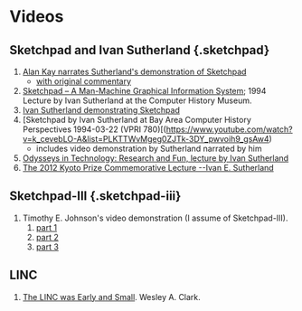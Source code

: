 # Videos

## Sketchpad and Ivan Sutherland {.sketchpad}

1. [Alan Kay narrates Sutherland's demonstration of
      Sketchpad](https://www.youtube.com/watch?v=5RyU50qbvzQ)
	  * [with original commentary](https://www.youtube.com/watch?v=T7dC98PNxyE&list=PLKTTWvMgeg0ZJTk-3DY_pwvoih9_gsAw4&index=7)
1. [Sketchpad – A Man-Machine Graphical Information
   System](https://www.youtube.com/watch?v=-sbeghygOt4); 1994 Lecture
   by Ivan Sutherland at the Computer History Museum.
1. [Ivan Sutherland demonstrating Sketchpad](https://www.youtube.com/watch?v=T7dC98PNxyE)
1. [Sketchpad by Ivan Sutherland at Bay Area Computer History
   Perspectives 1994-03-22 (VPRI
   780)[(https://www.youtube.com/watch?v=k_cevebLO-A&list=PLKTTWvMgeg0ZJTk-3DY_pwvoih9_gsAw4)
   * includes video demonstration by Sutherland narrated by him
1. [Odysseys in Technology: Research and Fun, lecture by Ivan
   Sutherland](https://www.youtube.com/watch?v=FIMaf4RemOU)
1. [The 2012 Kyoto Prize Commemorative Lecture --Ivan
   E. Sutherland](https://www.youtube.com/watch?v=8SXHzzpZmyY&list=PLKTTWvMgeg0ZJTk-3DY_pwvoih9_gsAw4&index=5)

## Sketchpad-III {.sketchpad-iii}

1. Timothy E. Johnson's video demonstration (I assume of Sketchpad-III).
   1. [part 1](https://www.youtube.com/watch?v=6orsmFndx_o)
   1. [part 2](https://www.youtube.com/watch?v=hB3jQKGrJo0)
   1. [part 3](https://www.youtube.com/watch?v=t3ZsiBMnGSg)

## LINC

1. [The LINC was Early and Small](https://www.youtube.com/watch?v=l9YBZo30Ses&list=PLQsxaNhYv8dbIuONzZcrM0IM7sTPQFqgr).  Wesley A. Clark.
